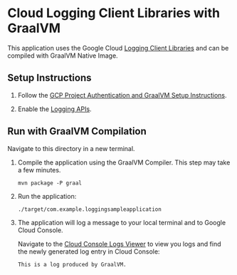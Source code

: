 # Cloud Logging Client Libraries with GraalVM

This application uses the Google Cloud [Logging Client Libraries](https://github.com/googleapis/java-logging) and can be compiled with GraalVM Native Image.

## Setup Instructions

1. Follow the [GCP Project Authentication and GraalVM Setup Instructions](../README.md).

2. Enable the [Logging APIs](https://console.cloud.google.com/flows/enableapi?apiid=logging.googleapis.com).

## Run with GraalVM Compilation

Navigate to this directory in a new terminal.

1. Compile the application using the GraalVM Compiler. This step may take a few minutes.

   ```
   mvn package -P graal
   ```

2. Run the application:

   ```
   ./target/com.example.loggingsampleapplication
   ```

3. The application will log a message to your local terminal and to Google Cloud Console.

    Navigate to the [Cloud Console Logs Viewer](https://console.cloud.google.com/logs/viewer) to view you logs and find the newly generated log entry in Cloud Console:
    ```
    This is a log produced by GraalVM.
    ```
